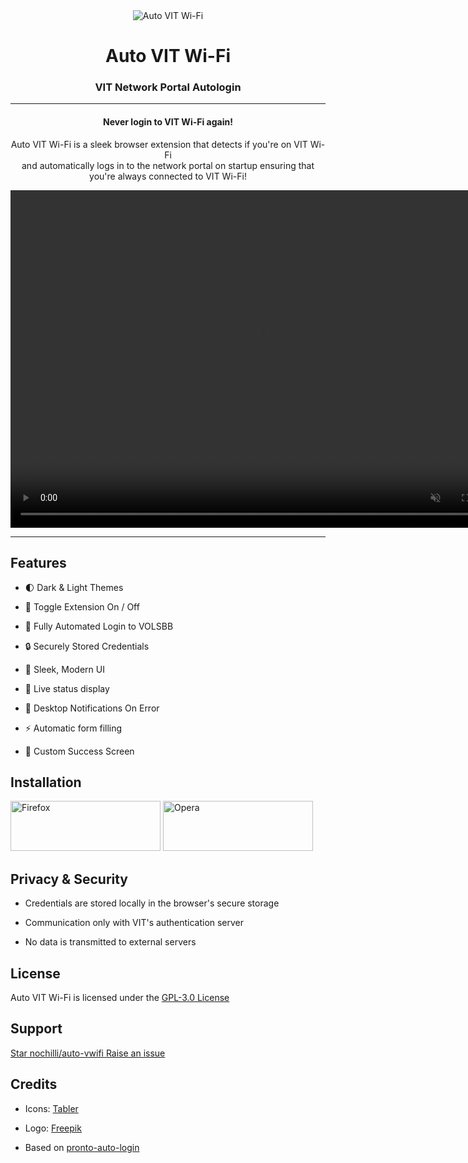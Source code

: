 <div align="center">
    <img src="https://files.catbox.moe/tzk1xp.png"  alt="Auto VIT Wi-Fi"/>
    <h1 style="color: var(--pico-primary)">Auto VIT Wi-Fi</h1>
    <h3>VIT Network Portal Autologin</h3>
<hr>
<h4>Never login to VIT Wi-Fi again!</h4>
<p>
Auto VIT Wi-Fi is a sleek browser extension that detects if you're on VIT Wi-Fi<br>and automatically logs in to the network portal on startup ensuring that you're always connected to VIT Wi-Fi!

</p>

<video align="center" width="800" height="540" autoplay controls muted>
<source src="https://files.catbox.moe/nbcrtd.mp4" type="video/mp4">
</video>
</div>

***

## Features

- 🌓 Dark & Light Themes

- 🔋 Toggle Extension On / Off

- 🚀 Fully Automated Login to VOLSBB

- 🔒 Securely Stored Credentials

- 📱 Sleek, Modern UI

- 🔄️ Live status display
  
- 🔔 Desktop Notifications On Error

- ⚡ Automatic form filling

- 🪪 Custom Success Screen

## Installation

<a style="gap:10px" href="https://addons.mozilla.org/en-US/firefox/addon/auto-vwifi"><img src="https://files.catbox.moe/86st48.png" alt="Firefox" width="240" height="80"/></a>
<a style="gap:10px" href="https://addons.opera.com/en/extensions/details/auto-vwifi/"><img src="https://files.catbox.moe/49ss6l.png" alt="Opera" width="240" height="80"/></a> 

## Privacy & Security

- Credentials are stored locally in the browser's secure storage

- Communication only with VIT's authentication server
  
- No data is transmitted to external servers

## License

Auto VIT Wi-Fi is licensed under the [GPL-3.0 License](LICENSE)

## Support

<script async defer src="https://buttons.github.io/buttons.js"></script>
<a style="gap:10px" class="github-button" href="https://github.com/nochilli/auto-vwifi" data-color-scheme="no-preference: light; light: light; dark: dark_dimmed;" data-icon="octicon-star" data-size="large" data-show-count="true" aria-label="nochilli/auto-vwifi on GitHub">Star nochilli/auto-vwifi </a>
<a style="gap:10px" class="github-button" href="https://github.com/nochilli/auto-vwifi/issues" data-color-scheme="no-preference: light; light: light; dark: dark_dimmed;" data-icon="octicon-issue-opened" data-size="large" data-show-count="true" aria-label="Issue nochilli/auto-vwifi on GitHub">Raise an issue</a>

## Credits

- Icons: [Tabler](https://tabler.io/icons)

- Logo: [Freepik](https://www.freepik.com/icons)

- Based on [pronto-auto-login](https://github.com/cybergla/pronto-auto-login/)


